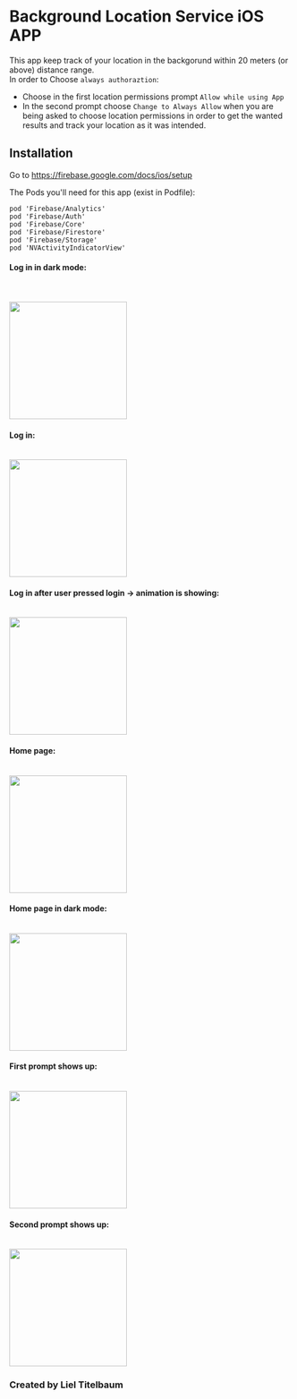 # Background Location Service iOS APP
This app keep track of your location in the backgorund within 20 meters (or above) distance range.<br/>
In order to Choose ```always authoraztion```:<br/>
- Choose in the first location permissions prompt ``Allow while using App`` 
- In the second prompt choose ``Change to Always Allow``
 when you are being asked to choose location permissions in order to get the wanted results and track your location as it was intended.

## Installation
Go to https://firebase.google.com/docs/ios/setup

The Pods you'll need for this app (exist in Podfile):
```
pod 'Firebase/Analytics'
pod 'Firebase/Auth'
pod 'Firebase/Core'
pod 'Firebase/Firestore'
pod 'Firebase/Storage'
pod 'NVActivityIndicatorView'
```

#### Log in in dark mode:
<br/><br/>
<img src="https://github.com/lieltitelbaum/BackgroundLocationService/blob/main/IMG_9585.PNG"
width="210">

#### Log in:<br/><br/>
<img src="https://github.com/lieltitelbaum/BackgroundLocationService/blob/main/IMG_9589.PNG" 
width="210">

#### Log in after user pressed login -> animation is showing:<br/><br/>
<img src="https://github.com/lieltitelbaum/BackgroundLocationService/blob/main/IMG_9586.PNG" 
width="210">

#### Home page:<br/><br/>
<img src="https://github.com/lieltitelbaum/BackgroundLocationService/blob/main/IMG_9588.PNG" 
width="210">

#### Home page in dark mode:<br/><br/>
<img src="https://github.com/lieltitelbaum/BackgroundLocationService/blob/main/IMG_9587.PNG"
width="210">

#### First prompt shows up:<br/><br/>
<img src="https://github.com/lieltitelbaum/BackgroundLocationService/blob/main/IMG_9590.PNG" 
width="210">

#### Second prompt shows up:<br/><br/>
<img src="https://github.com/lieltitelbaum/BackgroundLocationService/blob/main/IMG_9591.PNG" 
width="210">



### Created by Liel Titelbaum

